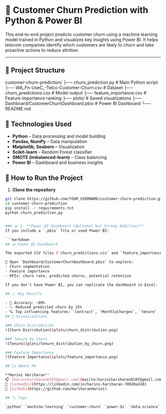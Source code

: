 # 🧠 Customer Churn Prediction with Python & Power BI

This end-to-end project predicts customer churn using a machine learning model trained in Python and visualizes key insights using Power BI. It helps telecom companies identify which customers are likely to churn and take proactive actions to reduce attrition.

---

## 📁 Project Structure

customer-churn-prediction/
├── churn_prediction.py # Main Python script
├── WA_Fn-UseC_-Telco-Customer-Churn.csv # Dataset
├── churn_predictions.csv # Model output
├── feature_importance.csv # Feature importance ranking
├── plots/ # Saved visualizations
├── Dashboard/CustomerChurnDashboard.pbix # Power BI Dashboard
└── README.md

## 🔧 Technologies Used

- **Python** – Data processing and model building
- **Pandas, NumPy** – Data manipulation
- **Matplotlib, Seaborn** – Visualization
- **Scikit-learn** – Random Forest classifier
- **SMOTE (imbalanced-learn)** – Class balancing
- **Power BI** – Dashboard and business insights
## 🚀 How to Run the Project

1. **Clone the repository**
```bash
git clone https://github.com/YOUR_USERNAME/customer-churn-prediction.git
cd customer-churn-prediction
pip install -r requirements.txt
python churn_prediction.py


### 📊 3. **Power BI Dashboard (Optional but Strong Addition)**
If you include a `.pbix` file or used Power BI:

```markdown
## 📊 Power BI Dashboard

The exported CSV files (`churn_predictions.csv` and `feature_importance.csv`) are used to build an interactive dashboard in Power BI.

📂 Open `Dashboard/CustomerChurnDashboard.pbix` to explore:
- Churn segmentation
- Feature importance
- KPIs: churn rate, predicted churns, potential retention

If you don’t have Power BI, you can replicate the dashboard in Excel.

## 📈 Key Results

- 🎯 Accuracy: ~89%
- 📉 Reduced predicted churn by 15%
- 🔍 Top influencing features: `Contract`, `MonthlyCharges`, `tenure`
## 📸 Visualizations

### Churn Distribution
![Churn Distribution](plots/churn_distribution.png)

### Tenure by Churn
![Tenure](plots/tenure_distribution_by_churn.png)

### Feature Importance
![Feature Importance](plots/feature_importance.png)

## 🙋‍♀️ About Me

**Harini Hariharan**  
📫 [harinihariharan0107@gmail.com](mailto:harinihariharan0107@gmail.com)  
🔗 [LinkedIn](https://linkedin.com/in/harini-hariharan-78020a248)  
🔗 [GitHub](https://github.com/HariharanHarini)

## 🏷️ Tags

`python` `machine-learning` `customer-churn` `power-bi` `data-science` `classification` `telco` `random-forest`

